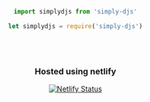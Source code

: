 <div style="text-align: center;">

```ts
import simplydjs from 'simply-djs'
```

```js
let simplydjs = require('simply-djs')
```
<br></br>

### Hosted using netlify
[![Netlify Status](https://api.netlify.com/api/v1/badges/1bec4261-2817-4fc6-9fbc-ffbce0d1ab57/deploy-status)](https://app.netlify.com/sites/simplyd/deploys)
</div>